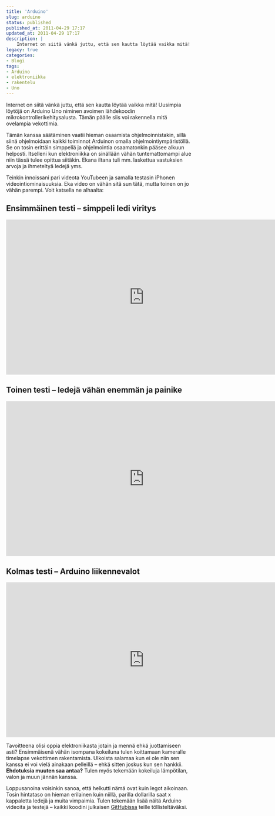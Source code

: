 ```yaml
---
title: 'Arduino'
slug: arduino
status: published
published_at: 2011-04-29 17:17
updated_at: 2011-04-29 17:17
description: |
    Internet on siitä vänkä juttu, että sen kautta löytää vaikka mitä! Uusimpia löytöjä on Arduino Uno niminen avoimen lähdekoodin mikrokontrollerikehitysalusta. Tämän päälle siis voi rakennella mitä ovelampia vekottimia. Tämän kanssa säätäminen vaatii hieman osaamista ohjelmoinnistakin, sillä siinä ohjelmoidaan kaikki toiminnot Arduinon omalla ohjelmointiympäristöllä. Se on tosin erittäin simppeliä ja ohjelmointia osaamatonkin pääsee alkuun helposti. Itselleni… Jatka lukemista Arduino
legacy: true
categories:
- Blogi
tags:
- Arduino
- elektroniikka
- rakentelu
- Uno
---
```


<p>Internet on siitä vänkä juttu, että sen kautta löytää vaikka mitä! Uusimpia löytöjä on Arduino Uno niminen avoimen lähdekoodin mikrokontrollerikehitysalusta. Tämän päälle siis voi rakennella mitä ovelampia vekottimia.</p>
<p>Tämän kanssa säätäminen vaatii hieman osaamista ohjelmoinnistakin, sillä siinä ohjelmoidaan kaikki toiminnot Arduinon omalla ohjelmointiympäristöllä. Se on tosin erittäin simppeliä ja ohjelmointia osaamatonkin pääsee alkuun helposti. Itselleni kun elektroniikka on sinällään vähän tuntemattomampi alue niin tässä tulee opittua siitäkin. Ekana iltana tuli mm. laskettua vastuksien arvoja ja ihmeteltyä ledejä yms.</p>
<p><!--more--></p>
<p>Teinkin innoissani pari videota YouTubeen ja samalla testasin iPhonen videointiominaisuuksia. Eka video on vähän sitä sun tätä, mutta toinen on jo vähän parempi. Voit katsella ne alhaalta:</p>
<h2>Ensimmäinen testi &#8211; simppeli ledi viritys</h2>
<p><iframe loading="lazy" title="First Arduino test" width="750" height="422" src="https://www.youtube.com/embed/O2v0aLzfPxM?feature=oembed" frameborder="0" allow="accelerometer; autoplay; clipboard-write; encrypted-media; gyroscope; picture-in-picture" allowfullscreen></iframe></p>
<h2>Toinen testi &#8211; ledejä vähän enemmän ja painike</h2>
<p><iframe loading="lazy" title="Second try with Arduino - Button and Leds" width="750" height="422" src="https://www.youtube.com/embed/WQSJIX9BfVw?feature=oembed" frameborder="0" allow="accelerometer; autoplay; clipboard-write; encrypted-media; gyroscope; picture-in-picture" allowfullscreen></iframe></p>
<h2>Kolmas testi &#8211; Arduino liikennevalot</h2>
<p><iframe loading="lazy" title="Arduino traffic lights" width="750" height="422" src="https://www.youtube.com/embed/m0OP3nN_B7A?feature=oembed" frameborder="0" allow="accelerometer; autoplay; clipboard-write; encrypted-media; gyroscope; picture-in-picture" allowfullscreen></iframe></p>
<p>Tavoitteena olisi oppia elektroniikasta jotain ja mennä ehkä juottamiseen asti? Ensimmäisenä vähän isompana kokeiluna tulen koittamaan kameralle timelapse vekottimen rakentamista. Ulkoista salamaa kun ei ole niin sen kanssa ei voi vielä ainakaan pelleillä &#8211; ehkä sitten joskus kun sen hankkii. <strong>Ehdotuksia muuten saa antaa?</strong> Tulen myös tekemään kokeiluja lämpötilan, valon ja muun jännän kanssa.</p>
<p>Loppusanoina voisinkin sanoa, että helkutti nämä ovat kuin legot aikoinaan. Tosin hintataso on hieman erilainen kuin niillä, parilla dollarilla saat x kappaletta ledejä ja muita vimpaimia. Tulen tekemään lisää näitä Arduino videoita ja testejä &#8211; kaikki koodini julkaisen <a href="https://github.com/MarkoKaartinen/Arduino" target="_blank">GitHubissa</a> teille töllisteltäväksi.</p>